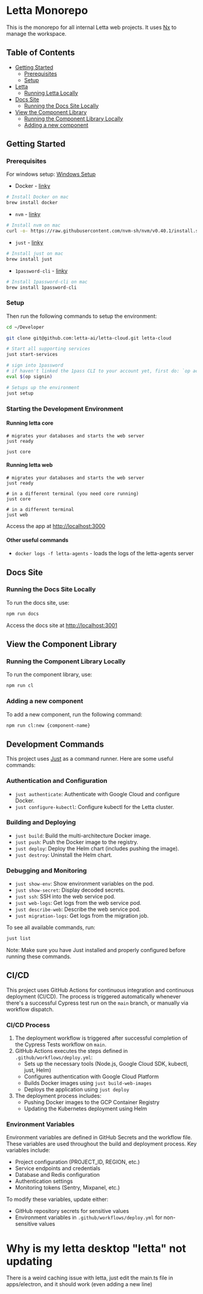 # Letta Monorepo

This is the monorepo for all internal Letta web projects. It uses [Nx](https://nx.dev) to manage the workspace.


## Table of Contents
- [Getting Started](#getting-started)
  - [Prerequisites](#prerequisites)
  - [Setup](#setup)
- [Letta](#letta)
  - [Running Letta Locally](#running-letta-locally)
- [Docs Site](#docs-site)
  - [Running the Docs Site Locally](#running-the-docs-site-locally)
- [View the Component Library](#view-the-component-library)
  - [Running the Component Library Locally](#running-the-component-library-locally)
  - [Adding a new component](#adding-a-new-component)

## Getting Started

### Prerequisites

For windows setup: [Windows Setup](docs/windows-setup.md)

- Docker - [linky](https://docs.docker.com/get-docker/)
```sh
# Install Docker on mac
brew install docker
```

- `nvm` - [linky](https://github.com/nvm-sh/nvm)
```sh
# Install nvm on mac
curl -o- https://raw.githubusercontent.com/nvm-sh/nvm/v0.40.1/install.sh | bash
```

- `just` - [linky](https://github.com/casey/just)
```sh
# Install just on mac
brew install just
```

- `1password-cli` - [linky](https://support.1password.com/command-line-getting-started/)
```sh
# Install 1password-cli on mac
brew install 1password-cli
```

### Setup
Then run the following commands to setup the environment:

```sh
cd ~/Developer

git clone git@github.com:letta-ai/letta-cloud.git letta-cloud

# Start all supporting services
just start-services

# sign into 1password
# if haven't linked the 1pass CLI to your account yet, first do: `op account add`
eval $(op signin)

# Setups up the environment
just setup
```

### Starting the Development Environment
#### Running letta core
```
# migrates your databases and starts the web server
just ready

just core
```

#### Running letta web
```
# migrates your databases and starts the web server
just ready

# in a different terminal (you need core running)
just core

# in a different terminal
just web
```



Access the app at [http://localhost:3000](http://localhost:3000)

#### Other useful commands
- `docker logs -f letta-agents` - loads the logs of the letta-agents server

## Docs Site
### Running the Docs Site Locally
To run the docs site, use:

```sh
npm run docs
```

Access the docs site at [http://localhost:3001](http://localhost:3001)

## View the Component Library
### Running the Component Library Locally
To run the component library, use:

```sh
npm run cl
```

### Adding a new component
To add a new component, run the following command:

```sh
npm run cl:new {component-name}
```

## Development Commands

This project uses [Just](https://github.com/casey/just) as a command runner. Here are some useful commands:

### Authentication and Configuration

- `just authenticate`: Authenticate with Google Cloud and configure Docker.
- `just configure-kubectl`: Configure kubectl for the Letta cluster.

### Building and Deploying

- `just build`: Build the multi-architecture Docker image.
- `just push`: Push the Docker image to the registry.
- `just deploy`: Deploy the Helm chart (includes pushing the image).
- `just destroy`: Uninstall the Helm chart.

### Debugging and Monitoring

- `just show-env`: Show environment variables on the pod.
- `just show-secret`: Display decoded secrets.
- `just ssh`: SSH into the web service pod.
- `just web-logs`: Get logs from the web service pod.
- `just describe-web`: Describe the web service pod.
- `just migration-logs`: Get logs from the migration job.

To see all available commands, run:

```sh
just list
```

Note: Make sure you have Just installed and properly configured before running these commands.

## CI/CD

This project uses GitHub Actions for continuous integration and continuous deployment (CI/CD). The process is triggered automatically whenever there's a successful Cypress test run on the `main` branch, or manually via workflow dispatch.

### CI/CD Process

1. The deployment workflow is triggered after successful completion of the Cypress Tests workflow on `main`.
2. GitHub Actions executes the steps defined in `.github/workflows/deploy.yml`:
   - Sets up the necessary tools (Node.js, Google Cloud SDK, kubectl, just, Helm)
   - Configures authentication with Google Cloud Platform
   - Builds Docker images using `just build-web-images`
   - Deploys the application using `just deploy`
3. The deployment process includes:
   - Pushing Docker images to the GCP Container Registry
   - Updating the Kubernetes deployment using Helm

### Environment Variables

Environment variables are defined in GitHub Secrets and the workflow file. These variables are used throughout the build and deployment process. Key variables include:

- Project configuration (PROJECT_ID, REGION, etc.)
- Service endpoints and credentials
- Database and Redis configuration
- Authentication settings
- Monitoring tokens (Sentry, Mixpanel, etc.)

To modify these variables, update either:
- GitHub repository secrets for sensitive values
- Environment variables in `.github/workflows/deploy.yml` for non-sensitive values


# Why is my letta desktop "letta" not updating
There is a weird caching issue with letta, just edit the main.ts file in apps/electron, and it should work (even adding a new line)
